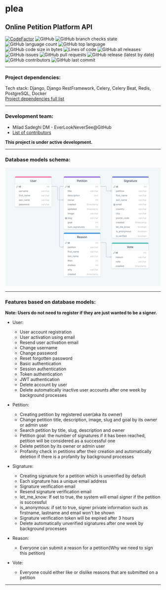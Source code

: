 # plea
## Online Petition Platform API
[![CodeFactor](https://www.codefactor.io/repository/github/everlookneversee/plea/badge)](https://www.codefactor.io/repository/github/everlookneversee/plea)
![GitHub](https://img.shields.io/github/license/EverLookNeverSee/plea)
![GitHub branch checks state](https://img.shields.io/github/checks-status/EverLookNeverSee/plea/main)
![GitHub language count](https://img.shields.io/github/languages/count/EverLookNeverSee/plea)
![GitHub top language](https://img.shields.io/github/languages/top/EverLookNeverSee/plea)
![GitHub code size in bytes](https://img.shields.io/github/languages/code-size/EverLookNeverSee/plea)
![Lines of code](https://img.shields.io/tokei/lines/github/EverLookNeverSee/plea)
![GitHub all releases](https://img.shields.io/github/downloads/EverLookNeverSee/plea/total)
![GitHub issues](https://img.shields.io/github/issues-raw/EverLookNeverSee/plea)
![GitHub pull requests](https://img.shields.io/github/issues-pr-raw/EverLookNeverSee/plea)
![GitHub release (latest by date)](https://img.shields.io/github/v/release/EverLookNeverSee/plea)
![GitHub contributors](https://img.shields.io/github/contributors/EverLookNeverSee/plea)
![GitHub last commit](https://img.shields.io/github/last-commit/EverLookNeverSee/plea)

---

### Project dependencies:
Tech stack: Django, Django RestFramework, Celery, Celery Beat, Redis, PostgreSQL, Docker  
[Project dependencies full list](requirements.txt)

---

### Development team:
* Milad Sadeghi DM - EverLookNeverSee@GitHub
* [List of contributors](https://github.com/EverLookNeverSee/plea/graphs/contributors)

**This project is under active development.**

---

### Database models schema:
![Database models schema](db_models_structure.png)


---

### Features based on database models:
**Note: Users do not need to register if they are just wanted to be a signer.**
* User:
  * User account registration
  * User activation using email
  * Resend user activation email
  * Change username
  * Change password
  * Reset forgotten password
  * Basic authentication
  * Session authentication
  * Token authentication
  * JWT authentication
  * Delete account by user
  * Delete automatically inactive user accounts after one week by background processes

* Petition:
  * Creating petition by registered user(aka its owner)
  * Change petition title, description, image, slug and goal by its owner or admin user
  * Search petition by title, slug, description and owner
  * Petition goal: the number of signatures if it has been reached, petition will be considered as a successful one
  * Delete petition by its owner or admin user
  * Profanity check in petitions after their creation and automatically deletion if there is a profanity by background processes

* Signature:
  * Creating signature for a petition which is unverified by default
  * Each signature has a unique email address
  * Signature verification email
  * Resend signature verification email
  * let_me_know: If set to true, the system will email signer if the petition is successful
  * is_anonymous: if set to true, signer private information such as firstname, lastname and email won't be shown
  * Signature verification token will be expired after 3 hours
  * Delete automatically unverified signatures after one week by background processes

* Reason:
  * Everyone can submit a reason for a petition(Why we need to sign this petition)

* Vote:
  * Everyone could either like or dislike reasons that are submitted on a petition

---
